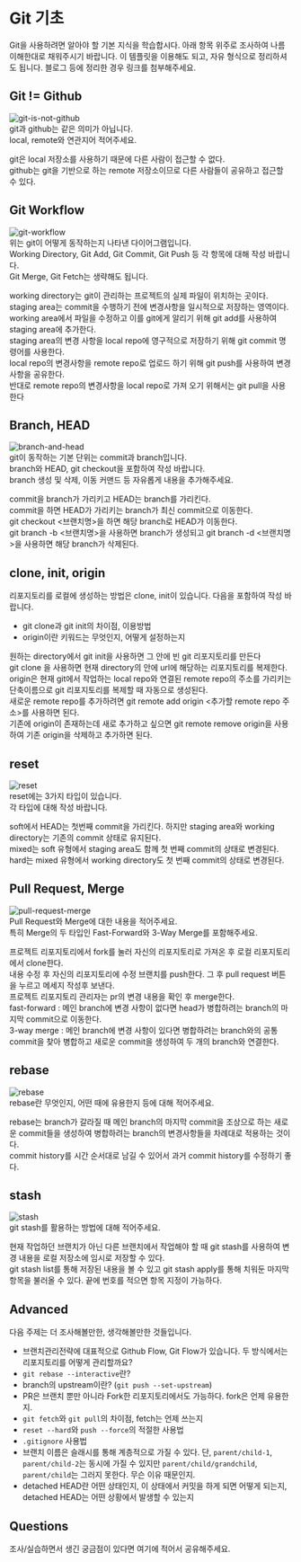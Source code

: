 # Git 기초
Git을 사용하려면 알아야 할 기본 지식을 학습합시다. 아래 항목 위주로 조사하여 나름 이해한대로 채워주시기 바랍니다. 이 템플릿을 이용해도 되고, 자유 형식으로 정리하셔도 됩니다. 블로그 등에 정리한 경우 링크를 첨부해주세요.

## Git != Github
![git-is-not-github](https://user-images.githubusercontent.com/51331195/160232512-3d6686ca-4ae3-4f11-a8d7-c893c0a7526a.png)  
git과 github는 같은 의미가 아닙니다.  
local, remote와 연관지어 적어주세요.

git은 local 저장소를 사용하기 때문에 다른 사람이 접근할 수 없다.<br>
github는 git을 기반으로 하는 remote 저장소이므로 다른 사람들이 공유하고 접근할 수 있다.

## Git Workflow
![git-workflow](https://cdn-media-1.freecodecamp.org/images/1*iL2J8k4ygQlg3xriKGimbQ.png)  
위는 git이 어떻게 동작하는지 나타낸 다이어그램입니다.  
Working Directory, Git Add, Git Commit, Git Push 등 각 항목에 대해 작성 바랍니다.  
Git Merge, Git Fetch는 생략해도 됩니다.

working directory는 git이 관리하는 프로젝트의 실제 파일이 위치하는 곳이다.<br>
staging area는 commit을 수행하기 전에 변경사항을 일시적으로 저장하는 영역이다.<br>
working area에서 파일을 수정하고 이를 git에게 알리기 위해 git add를 사용하여 staging area에 추가한다.<br>
staging area의 변경 사항을 local repo에 영구적으로 저장하기 위해 git commit 명령어를 사용한다.<br>
local repo의 변경사항을 remote repo로 업로드 하기 위해 git push를 사용하여 변경 사항을 공유한다.<br>
반대로 remote repo의 변경사항을 local repo로 가져 오기 위해서는 git pull을 사용한다

## Branch, HEAD
![branch-and-head](https://ihatetomatoes.net/wp-content/uploads/2020/04/07-head-pointer.png)  
git이 동작하는 기본 단위는 commit과 branch입니다.  
branch와 HEAD, git checkout을 포함하여 작성 바랍니다.  
branch 생성 및 삭제, 이동 커맨드 등 자유롭게 내용을 추가해주세요.

commit을 branch가 가리키고 HEAD는 branch를 가리킨다.<br>
commit을 하면 HEAD가 가리키는 branch가 최신 commit으로 이동한다.<br>
git checkout <브랜치명>을 하면 해당 branch로 HEAD가 이동한다.<br>
git branch -b <브랜치명>을 사용하면 branch가 생성되고 git branch -d <브랜치명>을 사용하면 해당 branch가 삭제된다.

## clone, init, origin
리포지토리를 로컬에 생성하는 방법은 clone, init이 있습니다. 다음을 포함하여 작성 바랍니다.
- git clone과 git init의 차이점, 이용방법
- origin이란 키워드는 무엇인지, 어떻게 설정하는지

원하는 directory에서 git init을 사용하면 그 안에 빈 git 리포지토리를 만든다<br>
git clone <url> 을 사용하면 현재 directory의 안에 url에 해당하는 리포지토리를 복제한다.<br>
origin은 현재 git에서 작업하는 local repo와 연결된 remote repo의 주소를 가리키는 단축이름으로 git 리포지토리를 복제할 때 자동으로 생성된다.<br>
새로운 remote repo를 추가하려면 git remote add origin <추가할 remote repo 주소>를 사용하면 된다.<br>
기존에 origin이 존재하는데 새로 추가하고 싶으면 git remote remove origin을 사용하여 기존 origin을 삭제하고 추가하면 된다.

## reset
![reset](https://user-images.githubusercontent.com/51331195/160235594-8836570b-e8bf-484a-bb92-b2bd6d873066.png)  
reset에는 3가지 타입이 있습니다.  
각 타입에 대해 작성 바랍니다.

soft에서 HEAD는 첫번째 commit을 가리킨다. 하지만 staging area와 working directory는 기존의 commit 상태로 유지된다.<br>
mixed는 soft 유형에서 staging area도 함께 첫 번째 commit의 상태로 변경된다.<br>
hard는 mixed 유형에서 working directory도 첫 번째 commit의 상태로 변경된다.

## Pull Request, Merge
![pull-request-merge](https://atlassianblog.wpengine.com/wp-content/uploads/bitbucket411-blog-1200x-branches2.png)  
Pull Request와 Merge에 대한 내용을 적어주세요.  
특히 Merge의 두 타입인 Fast-Forward와 3-Way Merge를 포함해주세요.

프로젝트 리포지토리에서 fork를 눌러 자신의 리포지토리로 가져온 후 로컬 리포지토리에서 clone한다.<br>
내용 수정 후 자신의 리포지토리에 수정 브랜치를 push한다. 그 후 pull request 버튼을 누르고 메세지 작성후 보낸다.<br>
프로젝트 리포지토리 관리자는 pr의 변경 내용을 확인 후 merge한다.<br>
fast-forward : 메인 branch에 변경 사항이 없다면 head가 병합하려는 branch의 마지막 commit으로 이동한다.<br>
3-way merge : 메인 branch에 변경 사항이 있다면 병합하려는 branch와의 공통 commit을 찾아 병합하고 새로운 commit을 생성하여 두 개의 branch와 연결한다.

## rebase
![rebase](https://user-images.githubusercontent.com/51331195/160234052-7fe70f85-5906-4474-b809-782adae92b3c.png)  
rebase란 무엇인지, 어떤 때에 유용한지 등에 대해 적어주세요.

rebase는 branch가 갈라질 때 메인 branch의 마지막 commit을 조상으로 하는 새로운 commit들을 생성하여 병합하려는 branch의 변경사항들을 차례대로 적용하는 것이다.<br>
commit history를 시간 순서대로 남길 수 있어서 과거 commit history를 수정하기 좋다.

## stash
![stash](https://d8it4huxumps7.cloudfront.net/bites/wp-content/banners/2023/4/642a663eaff96_git_stash.png)  
git stash를 활용하는 방법에 대해 적어주세요.

현재 작업하던 브랜치가 아닌 다른 브랜치에서 작업해야 할 때 git stash를 사용하여 변경 내용을 로컬 저장소에 임시로 저장할 수 있다.<br>
git stash list를 통해 저장된 내용을 볼 수 있고 git stash apply를 통해 치워둔 마지막 항목을 불러올 수 있다. 끝에 번호를 적으면 항목 지정이 가능하다.

## Advanced
다음 주제는 더 조사해볼만한, 생각해볼만한 것들입니다. 
- 브랜치관리전략에 대표적으로 Github Flow, Git Flow가 있습니다. 두 방식에서는 리포지토리를 어떻게 관리할까요?
- `git rebase --interactive`란?
- branch의 upstream이란? (`git push --set-upstream`)
- PR은 브랜치 뿐만 아니라 Fork한 리포지토리에서도 가능하다. fork은 언제 유용한지. 
- `git fetch`와 `git pull`의 차이점, fetch는 언제 쓰는지
- `reset --hard`와 `push --force`의 적절한 사용법
- `.gitignore` 사용법
- 브랜치 이름은 슬래시를 통해 계층적으로 가질 수 있다. 단, `parent/child-1`, `parent/child-2`는 동시에 가질 수 있지만 `parent/child/grandchild`, `parent/child`는 그러지 못한다. 무슨 이유 때문인지. 
- detached HEAD란 어떤 상태인지, 이 상태에서 커밋을 하게 되면 어떻게 되는지, detached HEAD는 어떤 상황에서 발생할 수 있는지

## Questions
조사/실습하면서 생긴 궁금점이 있다면 여기에 적어서 공유해주세요.
